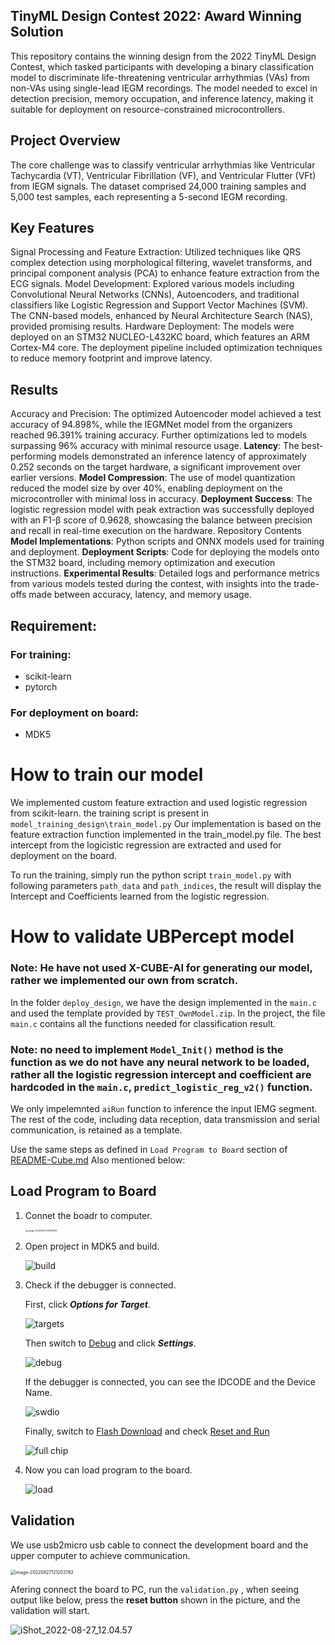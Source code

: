 ## TinyML Design Contest 2022: Award Winning Solution
This repository contains the winning design from the 2022 TinyML Design Contest, which tasked participants with developing a binary classification model to discriminate life-threatening ventricular arrhythmias (VAs) from non-VAs using single-lead IEGM recordings. The model needed to excel in detection precision, memory occupation, and inference latency, making it suitable for deployment on resource-constrained microcontrollers.

## Project Overview
The core challenge was to classify ventricular arrhythmias like Ventricular Tachycardia (VT), Ventricular Fibrillation (VF), and Ventricular Flutter (VFt) from IEGM signals. The dataset comprised 24,000 training samples and 5,000 test samples, each representing a 5-second IEGM recording.

## Key Features
Signal Processing and Feature Extraction: Utilized techniques like QRS complex detection using morphological filtering, wavelet transforms, and principal component analysis (PCA) to enhance feature extraction from the ECG signals.
Model Development: Explored various models including Convolutional Neural Networks (CNNs), Autoencoders, and traditional classifiers like Logistic Regression and Support Vector Machines (SVM). The CNN-based models, enhanced by Neural Architecture Search (NAS), provided promising results.
Hardware Deployment: The models were deployed on an STM32 NUCLEO-L432KC board, which features an ARM Cortex-M4 core. The deployment pipeline included optimization techniques to reduce memory footprint and improve latency.

## Results
Accuracy and Precision: The optimized Autoencoder model achieved a test accuracy of 94.898%, while the IEGMNet model from the organizers reached 96.391% training accuracy. Further optimizations led to models surpassing 96% accuracy with minimal resource usage.
**Latency**: The best-performing models demonstrated an inference latency of approximately 0.252 seconds on the target hardware, a significant improvement over earlier versions.
**Model Compression**: The use of model quantization reduced the model size by over 40%, enabling deployment on the microcontroller with minimal loss in accuracy.
**Deployment Success**: The logistic regression model with peak extraction was successfully deployed with an F1-β score of 0.9628, showcasing the balance between precision and recall in real-time execution on the hardware.
Repository Contents
**Model Implementations**: Python scripts and ONNX models used for training and deployment.
**Deployment Scripts**: Code for deploying the models onto the STM32 board, including memory optimization and execution instructions.
**Experimental Results**: Detailed logs and performance metrics from various models tested during the contest, with insights into the trade-offs made between accuracy, latency, and memory usage.
## Requirement:
### For training:
* scikit-learn
* pytorch

### For deployment on board:
* MDK5


# How to train our model
We implemented custom feature extraction and used logistic regression from scikit-learn.
the training script is present in `model_training_design\train_model.py`
Our implementation is based on the feature extraction function implemented in the train_model.py file.
The best intercept from the logicistic regression are extracted and used for deployment on the board.

To run the training, simply run the python script `train_model.py` with following parameters `path_data` and `path_indices`, 
the result will display the Intercept and Coefficients learned from the logistic regression.


# How to validate UBPercept model 

### Note: He have not used X-CUBE-AI for generating our model, rather we implemented our own from scratch.

In the folder `deploy_design`, we have the design implemented in the `main.c` and used the template provided by `TEST_OwnModel.zip`. 
In the project, the file `main.c` contains all the functions needed for classification result.

### Note:  no need to implement `Model_Init()` method is the function as we do not have any neural network to be loaded, rather all the logistic regression intercept and coefficient are hardcoded in the `main.c`,  `predict_logistic_reg_v2()` function.

We only impelemnted `aiRun` function to inference the input IEMG segment. The rest of the code, including data reception, data transmission and serial communication, is retained as a template. 


Use the same steps as defined in `Load Program to Board` section of [README-Cube.md](https://github.com/tinymlcontest/tinyml_contest2022_demo_example/blob/master/README-Cube.md)
Also mentioned below:
## Load Program to Board

1. Connet the boadr to computer.

    <img src="https://raw.githubusercontent.com/AugustZTR/picbed/master/img/image-20220627203515997.png" alt="image-20220627203515997" style="zoom: 25%;" />

2. Open project in MDK5 and build.

    ![build](https://raw.githubusercontent.com/AugustZTR/picbed/master/img/build.png)

3. Check if the debugger is connected.

    First, click ***Options for Target***.

    ![targets](https://raw.githubusercontent.com/AugustZTR/picbed/master/img/targets.png)

    Then switch to <u>Debug</u> and click ***Settings***.

    <img src="https://raw.githubusercontent.com/AugustZTR/picbed/master/img/debug.png" alt="debug"  />

    If the debugger is connected, you can see the IDCODE and the Device Name. 

    <img src="https://raw.githubusercontent.com/AugustZTR/picbed/master/img/swdio.png" alt="swdio"  />

    Finally, switch to <u>Flash Download</u> and check <u>Reset and Run</u>

    ![full chip](https://raw.githubusercontent.com/AugustZTR/picbed/master/img/full%20chip.png)

4. Now you can load program to the board.

    ![load](https://raw.githubusercontent.com/AugustZTR/picbed/master/img/load.png)


## Validation

We use usb2micro usb cable to connect the development board and the upper computer to achieve communication. 

<img src="https://raw.githubusercontent.com/AugustZTR/picbed/master/img/image-20220827121203762.png" alt="image-20220827121203762" style="zoom:50%;" />

Afering connect the board to PC, run the `validation.py` , when seeing output like below, press the **reset button** shown in the picture, and the validation will start.

![iShot_2022-08-27_12.04.57](https://raw.githubusercontent.com/AugustZTR/picbed/master/img/iShot_2022-08-27_12.04.57.png)


#
